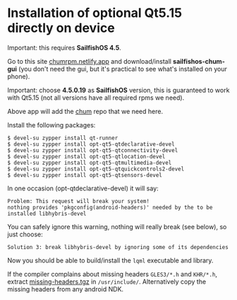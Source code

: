 # Installation of optional Qt5.15 directly on device

Important: this requires **SailfishOS 4.5**.

Go to this site [chumrpm.netlify.app](https://chumrpm.netlify.app/) and
download/install **sailfishos-chum-gui** (you don't need the gui, but it's
practical to see what's installed on your phone).

Important: choose **4.5.0.19** as **SailfishOS** version, this is guaranteed
to work with Qt5.15 (not all versions have all required rpms we need).

Above app will add the [chum](https://repo.sailfishos.org/obs/sailfishos:/chum/)
repo that we need here.

Install the following packages:
```
$ devel-su zypper install qt-runner
$ devel-su zypper install opt-qt5-qtdeclarative-devel
$ devel-su zypper install opt-qt5-qtconnectivity-devel
$ devel-su zypper install opt-qt5-qtlocation-devel
$ devel-su zypper install opt-qt5-qtmultimedia-devel
$ devel-su zypper install opt-qt5-qtquickcontrols2-devel
$ devel-su zypper install opt-qt5-qtsensors-devel
```
In one occasion (opt-qtdeclarative-devel) it will say:
```
Problem: This request will break your system!
nothing provides 'pkgconfig(android-headers)' needed by the to be installed libhybris-devel
```
You can safely ignore this warning, nothing will really break (see below),
so just choose:
```
Solution 3: break libhybris-devel by ignoring some of its dependencies
```

Now you should be able to build/install the `lqml` executable and library.

If the compiler complains about missing headers `GLES3/*.h` and `KHR/*.h`,
extract [missing-headers.tgz](missing-headers.tgz) in `/usr/include/`.
Alternatively copy the missing headers from any android NDK.
